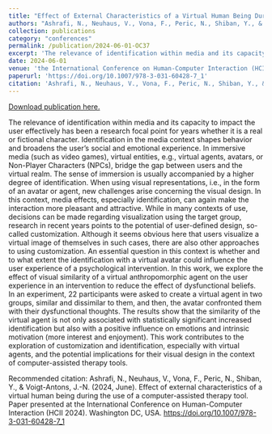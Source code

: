 ```yaml
---
title: "Effect of External Characteristics of a Virtual Human Being During the Use of a Computer-Assisted Therapy Tool"
authors: "Ashrafi, N., Neuhaus, V., Vona, F., Peric, N., Shiban, Y., & Voigt-Antons, J.-N."
collection: publications
category: "conferences"
permalink: /publication/2024-06-01-OC37
excerpt: 'The relevance of identification within media and its capacity to impact the user effectively has been a research focal point for years whether it is a real or fictional character. Identification in the media context shapes behavior and broadens the user’s social and emotional experience. In immersive media (such as video games), virtual entities, e.g., virtual agents, avatars, or Non-Player Characters (NPCs), bridge the gap between users and the virtual realm. The sense of immersion is usually accompanied by a higher degree of identification. When using visual representations, i.e., in the form of an avatar or agent, new challenges arise concerning the visual design. In this context, media effects, especially identification, can again make the interaction more pleasant and attractive. While in many contexts of use, decisions can be made regarding visualization using the target group, research in recent years points to the potential of user-defined design, so-called customization. Although it seems obvious here that users visualize a virtual image of themselves in such cases, there are also other approaches to using customization. An essential question in this context is whether and to what extent the identification with a virtual avatar could influence the user experience of a psychological intervention. In this work, we explore the effect of visual similarity of a virtual anthropomorphic agent on the user experience in an intervention to reduce the effect of dysfunctional beliefs. In an experiment, 22 participants were asked to create a virtual agent in two groups, similar and dissimilar to them, and then, the avatar confronted them with their dysfunctional thoughts. The results show that the similarity of the virtual agent is not only associated with statistically significant increased identification but also with a positive influence on emotions and intrinsic motivation (more interest and enjoyment). This work contributes to the exploration of customization and identification, especially with virtual agents, and the potential implications for their visual design in the context of computer-assisted therapy tools.'
date: 2024-06-01
venue: 'the International Conference on Human-Computer Interaction (HCII 2024)'
paperurl: 'https://doi.org/10.1007/978-3-031-60428-7_1'
citation: 'Ashrafi, N., Neuhaus, V., Vona, F., Peric, N., Shiban, Y., &amp; Voigt-Antons, J.-N. (2024, June).  Effect of external characteristics of a virtual human being during the use of a computer-assisted therapy tool. Paper presented at the International Conference on Human-Computer Interaction (HCII 2024).  Washington DC, USA. https://doi.org/10.1007/978-3-031-60428-7_1 '
---
```


<a href='https://doi.org/10.1007/978-3-031-60428-7_1'>Download publication here.</a>

The relevance of identification within media and its capacity to impact the user effectively has been a research focal point for years whether it is a real or fictional character. Identification in the media context shapes behavior and broadens the user’s social and emotional experience. In immersive media (such as video games), virtual entities, e.g., virtual agents, avatars, or Non-Player Characters (NPCs), bridge the gap between users and the virtual realm. The sense of immersion is usually accompanied by a higher degree of identification. When using visual representations, i.e., in the form of an avatar or agent, new challenges arise concerning the visual design. In this context, media effects, especially identification, can again make the interaction more pleasant and attractive. While in many contexts of use, decisions can be made regarding visualization using the target group, research in recent years points to the potential of user-defined design, so-called customization. Although it seems obvious here that users visualize a virtual image of themselves in such cases, there are also other approaches to using customization. An essential question in this context is whether and to what extent the identification with a virtual avatar could influence the user experience of a psychological intervention. In this work, we explore the effect of visual similarity of a virtual anthropomorphic agent on the user experience in an intervention to reduce the effect of dysfunctional beliefs. In an experiment, 22 participants were asked to create a virtual agent in two groups, similar and dissimilar to them, and then, the avatar confronted them with their dysfunctional thoughts. The results show that the similarity of the virtual agent is not only associated with statistically significant increased identification but also with a positive influence on emotions and intrinsic motivation (more interest and enjoyment). This work contributes to the exploration of customization and identification, especially with virtual agents, and the potential implications for their visual design in the context of computer-assisted therapy tools.

Recommended citation: Ashrafi, N., Neuhaus, V., Vona, F., Peric, N., Shiban, Y., & Voigt-Antons, J.-N. (2024, June).  Effect of external characteristics of a virtual human being during the use of a computer-assisted therapy tool. Paper presented at the International Conference on Human-Computer Interaction (HCII 2024).  Washington DC, USA. https://doi.org/10.1007/978-3-031-60428-7_1 